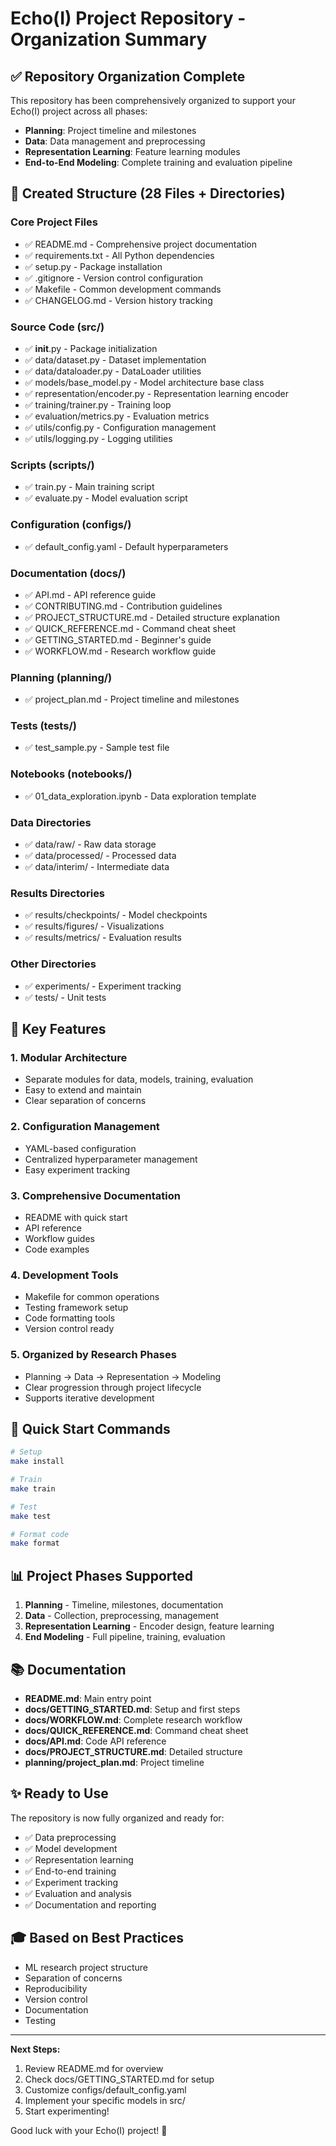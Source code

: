 # Echo(I) Project Repository - Organization Summary

## ✅ Repository Organization Complete

This repository has been comprehensively organized to support your Echo(I) project across all phases:
- **Planning**: Project timeline and milestones
- **Data**: Data management and preprocessing
- **Representation Learning**: Feature learning modules
- **End-to-End Modeling**: Complete training and evaluation pipeline

## 📁 Created Structure (28 Files + Directories)

### Core Project Files
- ✅ README.md - Comprehensive project documentation
- ✅ requirements.txt - All Python dependencies
- ✅ setup.py - Package installation
- ✅ .gitignore - Version control configuration
- ✅ Makefile - Common development commands
- ✅ CHANGELOG.md - Version history tracking

### Source Code (src/)
- ✅ __init__.py - Package initialization
- ✅ data/dataset.py - Dataset implementation
- ✅ data/dataloader.py - DataLoader utilities
- ✅ models/base_model.py - Model architecture base class
- ✅ representation/encoder.py - Representation learning encoder
- ✅ training/trainer.py - Training loop
- ✅ evaluation/metrics.py - Evaluation metrics
- ✅ utils/config.py - Configuration management
- ✅ utils/logging.py - Logging utilities

### Scripts (scripts/)
- ✅ train.py - Main training script
- ✅ evaluate.py - Model evaluation script

### Configuration (configs/)
- ✅ default_config.yaml - Default hyperparameters

### Documentation (docs/)
- ✅ API.md - API reference guide
- ✅ CONTRIBUTING.md - Contribution guidelines
- ✅ PROJECT_STRUCTURE.md - Detailed structure explanation
- ✅ QUICK_REFERENCE.md - Command cheat sheet
- ✅ GETTING_STARTED.md - Beginner's guide
- ✅ WORKFLOW.md - Research workflow guide

### Planning (planning/)
- ✅ project_plan.md - Project timeline and milestones

### Tests (tests/)
- ✅ test_sample.py - Sample test file

### Notebooks (notebooks/)
- ✅ 01_data_exploration.ipynb - Data exploration template

### Data Directories
- ✅ data/raw/ - Raw data storage
- ✅ data/processed/ - Processed data
- ✅ data/interim/ - Intermediate data

### Results Directories
- ✅ results/checkpoints/ - Model checkpoints
- ✅ results/figures/ - Visualizations
- ✅ results/metrics/ - Evaluation results

### Other Directories
- ✅ experiments/ - Experiment tracking
- ✅ tests/ - Unit tests

## 🎯 Key Features

### 1. Modular Architecture
- Separate modules for data, models, training, evaluation
- Easy to extend and maintain
- Clear separation of concerns

### 2. Configuration Management
- YAML-based configuration
- Centralized hyperparameter management
- Easy experiment tracking

### 3. Comprehensive Documentation
- README with quick start
- API reference
- Workflow guides
- Code examples

### 4. Development Tools
- Makefile for common operations
- Testing framework setup
- Code formatting tools
- Version control ready

### 5. Organized by Research Phases
- Planning → Data → Representation → Modeling
- Clear progression through project lifecycle
- Supports iterative development

## 🚀 Quick Start Commands

```bash
# Setup
make install

# Train
make train

# Test
make test

# Format code
make format
```

## 📊 Project Phases Supported

1. **Planning** - Timeline, milestones, documentation
2. **Data** - Collection, preprocessing, management
3. **Representation Learning** - Encoder design, feature learning
4. **End Modeling** - Full pipeline, training, evaluation

## 📚 Documentation

- **README.md**: Main entry point
- **docs/GETTING_STARTED.md**: Setup and first steps
- **docs/WORKFLOW.md**: Complete research workflow
- **docs/QUICK_REFERENCE.md**: Command cheat sheet
- **docs/API.md**: Code API reference
- **docs/PROJECT_STRUCTURE.md**: Detailed structure
- **planning/project_plan.md**: Project timeline

## ✨ Ready to Use

The repository is now fully organized and ready for:
- ✅ Data preprocessing
- ✅ Model development
- ✅ Representation learning
- ✅ End-to-end training
- ✅ Experiment tracking
- ✅ Evaluation and analysis
- ✅ Documentation and reporting

## 🎓 Based on Best Practices

- ML research project structure
- Separation of concerns
- Reproducibility
- Version control
- Documentation
- Testing

---

**Next Steps:**
1. Review README.md for overview
2. Check docs/GETTING_STARTED.md for setup
3. Customize configs/default_config.yaml
4. Implement your specific models in src/
5. Start experimenting!

Good luck with your Echo(I) project! 🚀
